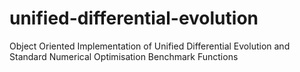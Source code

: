 # unified-differential-evolution
Object Oriented Implementation of Unified Differential Evolution and Standard Numerical Optimisation Benchmark Functions
